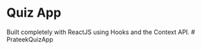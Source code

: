# Quiz App

Built completely with ReactJS using Hooks and the Context API.
#   P r a t e e k Q u i z A p p  
 